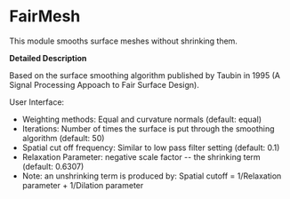 # FairMesh

This module smooths surface meshes without shrinking them.

**Detailed Description**

Based on the surface smoothing algorithm published by Taubin in 1995 (A Signal Processing Appoach to Fair Surface Design).

User Interface:

  * Weighting methods: Equal and curvature normals (default: equal)
  * Iterations: Number of times the surface is put through the smoothing algorithm (default: 50)
  * Spatial cut off frequency: Similar to low pass filter setting (default: 0.1)
  * Relaxation Parameter: negative scale factor -- the shrinking term (default: 0.6307)
  * Note: an unshrinking term is produced by: Spatial cutoff = 1/Relaxation parameter + 1/Dilation parameter
